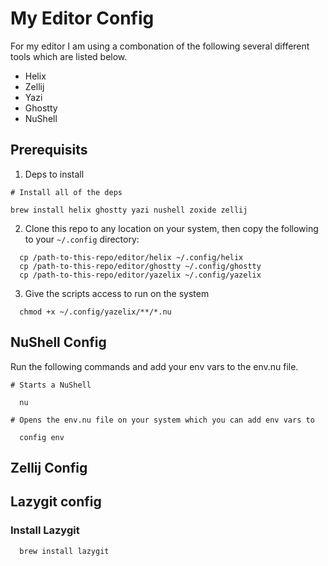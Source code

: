 # My Editor Config

For my editor I am using a combonation of the following several different tools which are listed below.

- Helix
- Zellij
- Yazi
- Ghostty
- NuShell

## Prerequisits

1. Deps to install

```
# Install all of the deps

brew install helix ghostty yazi nushell zoxide zellij

```

2. Clone this repo to any location on your system, then copy the following to your `~/.config` directory:

```
  cp /path-to-this-repo/editor/helix ~/.config/helix
  cp /path-to-this-repo/editor/ghostty ~/.config/ghostty
  cp /path-to-this-repo/editor/yazelix ~/.config/yazelix
```

3. Give the scripts access to run on the system

```
  chmod +x ~/.config/yazelix/**/*.nu
```
 
## NuShell Config
Run the following commands and add your env vars to the env.nu file.
```
# Starts a NuShell

  nu

# Opens the env.nu file on your system which you can add env vars to

  config env
```
## Zellij Config


## Lazygit config

### Install Lazygit

```
  brew install lazygit
```
